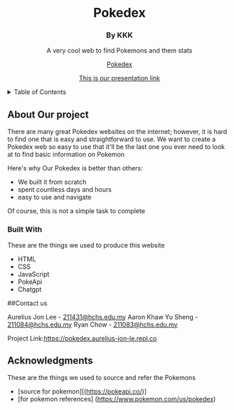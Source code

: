
<!-- PROJECT LOGO -->
<br />

  <h1 align="center">Pokedex</h1>
  <h3 align="center">By KKK</h3>

  <p align="center">
    A very cool web to find Pokemons and them stats
  </p>
  <p align= "center">
    <a href="https://pokedex.aurelius-jon-le.repl.co"> Pokedex </a>
  </p>
  <p align="center">
    <a href="https://docs.google.com/presentation/d/1zExvwnyKLzzfl26gZDv668ZjNko1CjzluPp2xFHdQPo/edit?usp=sharing"> This is our presentation link</a>
  </p>
</div>



<!-- TABLE OF CONTENTS -->
<details>
  <summary>Table of Contents</summary>
  <ol>
    <li>
      <a href="#about-the-project">About The Project</a>
      <ul>
        <li><a href="#built-with">Built With</a></li>
      </ul>
    </li>
    <li><a href="#contact">Contact</a></li>
    <li><a href="#acknowledgments">Acknowledgments</a></li>
  </ol>
</details>



<!-- ABOUT THE PROJECT -->
## About Our project


There are many great Pokedex websites on the internet; however, it is hard to find one that is easy and straightforward to use. We want to create a Pokedex web so  easy to use that it'll be the last one you ever need to look at to find basic information on Pokemon

Here's why Our Pokedex is better than others:
* We built it from scratch
* spent countless days and hours
* easy to use and navigate
  

Of course, this is not a simple task to complete



### Built With

These are the things we used to produce this website

* HTML
* CSS
* JavaScript
* PokeApi
* Chatgpt



##Contact us 

Aurelius Jon Lee - 211431@hchs.edu.my 
Aaron Khaw Yu Sheng - 211084@hchs.edu.my 
Ryan Chow - 211083@hchs.edu.my

Project Link:https://pokedex.aurelius-jon-le.repl.co




<!-- ACKNOWLEDGMENTS -->
## Acknowledgments

These are the things we used to source and refer the Pokemons 

* [source for pokemon][(https://pokeapi.co/)]
* [for pokemon references] (https://www.pokemon.com/us/pokedex)
  


